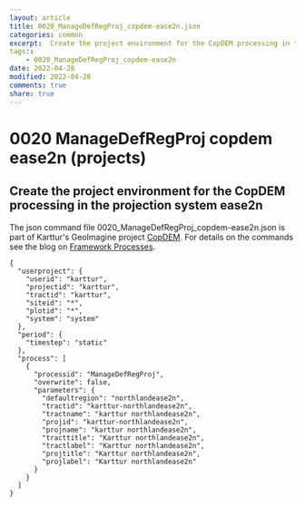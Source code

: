 ```yaml
---
layout: article
title: 0020_ManageDefRegProj_copdem-ease2n.json
categories: common
excerpt:  Create the project environment for the CopDEM processing in the projection system ease2n
tags:: 
    - 0020_ManageDefRegProj_copdem-ease2n
date: 2022-04-28
modified: 2022-04-28
comments: true
share: true
---
```


# 0020 ManageDefRegProj copdem ease2n (projects)

##  Create the project environment for the CopDEM processing in the projection system ease2n

The json command file <span class='file'>0020_ManageDefRegProj_copdem-ease2n.json</span> is part of Karttur's GeoImagine project [<span class='project'>CopDEM</span>](https://karttur.github.io/geoimagine03-proj-copdem/index.html). For details on the commands see the blog on [Framework Processes](https://karttur.github.io/geoimagine03-docs-procpack/).

```
{
  "userproject": {
    "userid": "karttur",
    "projectid": "karttur",
    "tractid": "karttur",
    "siteid": "*",
    "plotid": "*",
    "system": "system"
  },
  "period": {
    "timestep": "static"
  },
  "process": [
    {
      "processid": "ManageDefRegProj",
      "overwrite": false,
      "parameters": {
        "defaultregion": "northlandease2n",
        "tractid": "karttur-northlandease2n",
        "tractname": "karttur northlandease2n",
        "projid": "karttur-northlandease2n",
        "projname": "karttur northlandease2n",
        "tracttitle": "Karttur northlandease2n",
        "tractlabel": "Karttur northlandease2n",
        "projtitle": "Karttur northlandease2n",
        "projlabel": "Karttur northlandease2n"
      }
    }
  ]
}
```
